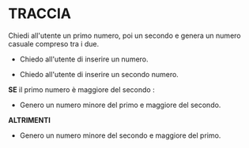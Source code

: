 # TRACCIA

Chiedi all'utente un primo numero, poi un secondo e genera un numero casuale compreso tra i due.

- Chiedo all'utente di inserire un numero.

- Chiedo all'utente di inserire un secondo numero.

**SE** il primo numero è maggiore del secondo :

- Genero un numero minore del primo e maggiore del secondo.

**ALTRIMENTI**

- Genero un numero minore del secondo e maggiore del primo.

